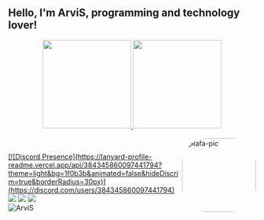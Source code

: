 ## Hello, I'm ArviS, programming and technology lover!
<div align="center">
  <a href="https://github.com/ArviSlayer">
  <img height="180em" src="https://github-readme-stats.vercel.app/api?username=ArviSlayer&show_icons=true&theme=dracula&include_all_commits=true&count_private=true"/>
  <img height="180em" src="https://github-readme-stats.vercel.app/api/top-langs/?username=ArviSlayer&layout=compact&langs_count=7&theme=dracula"/>
</div>
<div style="display: inline_block"><br>
  <img align="right" alt="Rafa-pic" height="150" style="border-radius:50px;" src="https://media.discordapp.net/attachments/956493333096702002/970036974389977118/a_20bae0e5c8a23c8be27aad03fadae9e2.gif">
</div> 
  
  ##
 
<div> 
  [![Discord Presence](https://lanyard-profile-readme.vercel.app/api/384345860097441794?theme=light&bg=1f0b3b&animated=false&hideDiscrim=true&borderRadius=30px)](https://discord.com/users/384345860097441794)
  <a href="https://www.youtube.com/channel/UCZ-KzHhEWPhFvAGOTBxlUeg" target="_blank"><img src="https://img.shields.io/badge/YouTube-FF0000?style=for-the-badge&logo=youtube&logoColor=white" target="_blank"></a>
  <a href="https://www.instagram.com/arvis_here/" target="_blank"><img src="https://img.shields.io/badge/-Instagram-%23E4405F?style=for-the-badge&logo=instagram&logoColor=white" target="_blank"></a>
 <a href="https://discord.com/users/384345860097441794" target="_blank"><img src="https://img.shields.io/badge/Discord-7289DA?style=for-the-badge&logo=discord&logoColor=white" target="_blank"></a> 
 
</div>
  
  <img src="https://komarev.com/ghpvc/?username=ArviSlayery&label=Ziyaretçi%20Sayısı&color=da004e" alt="ArviS" />
 


